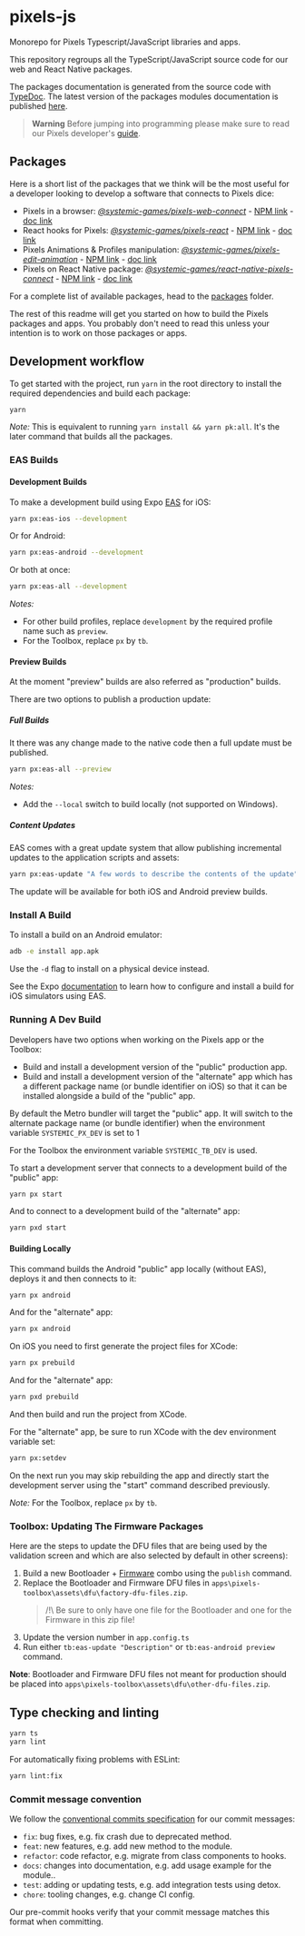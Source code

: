 # pixels-js

Monorepo for Pixels Typescript/JavaScript libraries and apps.

This repository regroups all the TypeScript/JavaScript source code
for our web and React Native packages.

The packages documentation is generated from the source code with
[TypeDoc](https://typedoc.org/).
The latest version of the packages modules documentation is published [here](
    https://gamewithpixels.github.io/pixels-js/index.html
).

> **Warning**
> Before jumping into programming please make sure to read our Pixels developer's
> [guide](https://github.com/GameWithPixels/.github/blob/main/doc/DevelopersGuide.md).

## Packages

Here is a short list of the packages that we think will be the most useful for a developer
looking to develop a software that connects to Pixels dice:

- Pixels in a browser: [*@systemic-games/pixels-web-connect*](
    packages/pixels-web-connect
) - [NPM link](
    https://www.npmjs.com/package/@systemic-games/pixels-web-connect
) - [doc link](
    https://gamewithpixels.github.io/pixels-js/modules/_systemic_games_pixels_web_connect.html
)
- React hooks for Pixels: [*@systemic-games/pixels-react*](
    packages/pixels-react
) - [NPM link](
    https://www.npmjs.com/package/@systemic-games/pixels-react
) - [doc link](
    https://gamewithpixels.github.io/pixels-js/modules/_systemic_games_pixels_react.html
)
- Pixels Animations & Profiles manipulation: [*@systemic-games/pixels-edit-animation*](
    packages/pixels-edit-animation
) - [NPM link](
    https://www.npmjs.com/package/@systemic-games/pixels-edit-animation
) - [doc link](
    https://gamewithpixels.github.io/pixels-js/modules/_systemic_games_pixels_edit_animation.html
)
- Pixels on React Native package: [*@systemic-games/react-native-pixels-connect*](
    packages/react-native-pixels-connect
) - [NPM link](
    https://www.npmjs.com/package/@systemic-games/react-native-pixels-connect
) - [doc link](
    https://gamewithpixels.github.io/pixels-js/modules/_systemic_games_react_native_pixels_connect.html
)

For a complete list of available packages, head to the [packages](packages/) folder.

The rest of this readme will get you started on how to build the Pixels
packages and apps.
You probably don't need to read this unless your intention is to work on
those packages or apps.

## Development workflow

To get started with the project, run `yarn` in the root directory to install
the required dependencies and build each package:

```sh
yarn
```

*Note:* This is equivalent to running `yarn install && yarn pk:all`.
It's the later command that builds all the packages.

### EAS Builds

#### Development Builds

To make a development build using Expo [EAS](
    https://docs.expo.dev/eas/
) for iOS:
```sh
yarn px:eas-ios --development
```
Or for Android:
```sh
yarn px:eas-android --development
```
Or both at once:
```sh
yarn px:eas-all --development
```

*Notes:*
- For other build profiles, replace `development` by the required profile
  name such as `preview`.
- For the Toolbox, replace `px` by `tb`.

#### Preview Builds

At the moment "preview" builds are also referred as "production" builds.

There are two options to publish a production update:

##### Full Builds

It there was any change made to the native code then a full update must be
published.
```sh
yarn px:eas-all --preview
```

*Notes:*
- Add the `--local` switch to build locally (not supported on Windows).

##### Content Updates

EAS comes with a great update system that allow publishing incremental
updates to the application scripts and assets:
```sh
yarn px:eas-update "A few words to describe the contents of the update"
```

The update will be available for both iOS and Android preview builds.

### Install A Build

To install a build on an Android emulator:
```sh
adb -e install app.apk
```

Use the `-d` flag to install on a physical device instead.

See the Expo [documentation](
    https://docs.expo.dev/build-reference/simulators/
) to learn how to configure and install a build for iOS simulators using EAS.

### Running A Dev Build

Developers have two options when working on the Pixels app or the Toolbox:
- Build and install a development version of the "public" production app.
- Build and install a development version of the "alternate" app  which has
a different package name (or bundle identifier on iOS) so that it can be
installed alongside a build of the "public" app.

By default the Metro bundler will target the "public" app.
It will switch to the alternate package name (or bundle identifier) when the
environment variable `SYSTEMIC_PX_DEV` is set to 1

For the Toolbox the environment variable `SYSTEMIC_TB_DEV` is used.

To start a development server that connects to a development build of the
"public" app:
```sh
yarn px start
```

And to connect to a development build of the "alternate" app:
```sh
yarn pxd start
```

#### Building Locally

This command builds the Android "public" app locally (without EAS), deploys it and
then connects to it:
```sh
yarn px android
```
And for the "alternate" app:
```sh
yarn px android
```

On iOS you need to first generate the project files for XCode:
```sh
yarn px prebuild
```
And for the "alternate" app:
```sh
yarn pxd prebuild
```

And then build and run the project from XCode.

For the "alternate" app, be sure to run XCode with the dev environment variable set:
```sh
yarn px:setdev
```

On the next run you may skip rebuilding the app and directly start the development server
using the "start" command described previously.

*Note:* For the Toolbox, replace `px` by `tb`.

### Toolbox: Updating The Firmware Packages

Here are the steps to update the DFU files that are being used by the validation screen 
and which are also selected by default in other screens):

1. Build a new Bootloader + [Firmware](https://github.com/GameWithPixels/DiceFirmware/)
   combo using the `publish` command.
2. Replace the Bootloader and Firmware DFU files in `apps\pixels-toolbox\assets\dfu\factory-dfu-files.zip`.
   > /!\ Be sure to only have one file for the Bootloader and one for the Firmware in this zip file!
3. Update the version number in `app.config.ts`
4. Run either `tb:eas-update "Description"` or `tb:eas-android preview` command.

**Note**: Bootloader and Firmware DFU files not meant for production should be placed into
`apps\pixels-toolbox\assets\dfu\other-dfu-files.zip`.

## Type checking and linting

```sh
yarn ts
yarn lint
```

For automatically fixing problems with ESLint:
```sh
yarn lint:fix
```

### Commit message convention

We follow the [conventional commits specification](https://www.conventionalcommits.org/en) for our commit messages:

- `fix`: bug fixes, e.g. fix crash due to deprecated method.
- `feat`: new features, e.g. add new method to the module.
- `refactor`: code refactor, e.g. migrate from class components to hooks.
- `docs`: changes into documentation, e.g. add usage example for the module..
- `test`: adding or updating tests, e.g. add integration tests using detox.
- `chore`: tooling changes, e.g. change CI config.

Our pre-commit hooks verify that your commit message matches this format when committing.
